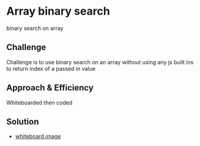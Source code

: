 # Array binary search
<!-- Short summary or background information -->
binary search on array
## Challenge
<!-- Description of the challenge -->
Challenge is to use binary search on an array without using any js built ins to return index of a passed in value
## Approach & Efficiency
<!-- What approach did you take? Why? What is the Big O space/time for this approach? -->
Whiteboarded then coded
## Solution
<!-- Embedded whiteboard image -->
* [whiteboard image](../assets/array-binary-search.jpg)
